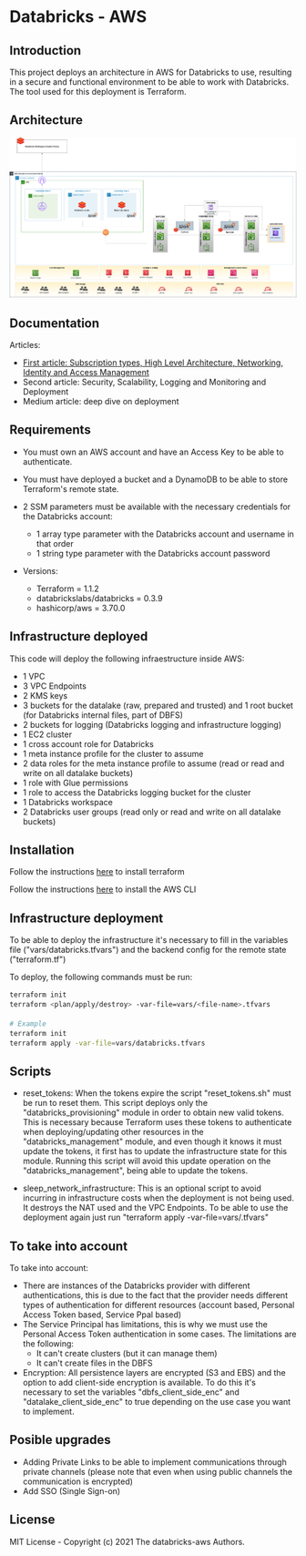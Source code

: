 # Databricks - AWS


## Introduction

This project deploys an architecture in AWS for Databricks to use, resulting in a secure and functional environment to be able to work with Databricks. The tool used for this deployment is Terraform.

## Architecture

![Alt text](images/architecture-overview.png?raw=true "Title")

## Documentation

Articles:
 - [First article: Subscription types, High Level Architecture, Networking, Identity and Access Management](https://bluetab.net/en/databricks-sobre-aws-una-perspectiva-de-arquitectura-parte-1/)
 - Second article: Security, Scalability, Logging and Monitoring and Deployment
 - Medium article: deep dive on deployment

## Requirements

- You must own an AWS account and have an Access Key to be able to authenticate.

- You must have deployed a bucket and a DynamoDB to be able to store Terraform's remote state.

- 2 SSM parameters must be available with the necessary credentials for the Databricks account:
    - 1 array type parameter with the Databricks account and username in that order
    - 1 string type parameter with the Databricks account password

- Versions:
    - Terraform = 1.1.2
    - databrickslabs/databricks = 0.3.9
    - hashicorp/aws = 3.70.0

## Infrastructure deployed

This code will deploy the following infraestructure inside AWS:
- 1 VPC
- 3 VPC Endpoints
- 2 KMS keys
- 3 buckets for the datalake (raw, prepared and trusted) and 1 root bucket (for Databricks internal files, part of DBFS)
- 2 buckets for logging (Databricks logging and infrastructure logging)
- 1 EC2 cluster
- 1 cross account role for Databricks
- 1 meta instance profile for the cluster to assume
- 2 data roles for the meta instance profile to assume (read or read and write on all datalake buckets)
- 1 role with Glue permissions
- 1 role to access the Databricks logging bucket for the cluster
- 1 Databricks workspace
- 2 Databricks user groups (read only or read and write on all datalake buckets)

## Installation

Follow the instructions [here](https://learn.hashicorp.com/tutorials/terraform/install-cli?in=terraform/aws-get-started#:~:text=popular%20package%20managers.-,%C2%BB,Install%20Terraform,-Manual%20installation) to install terraform

Follow the instructions [here](https://docs.aws.amazon.com/cli/latest/userguide/getting-started-install.html) to install the AWS CLI

## Infrastructure deployment

To be able to deploy the infrastructure it's necessary to fill in the variables file ("vars/databricks.tfvars") and the backend config for the remote state ("terraform.tf")

To deploy, the following commands must be run:

```bash
terraform init
terraform <plan/apply/destroy> -var-file=vars/<file-name>.tfvars

# Example
terraform init
terraform apply -var-file=vars/databricks.tfvars
```

## Scripts 

- reset_tokens: When the tokens expire the script "reset_tokens.sh" must be run to reset them. This script deploys only the "databricks_provisioning" module in order to obtain new valid tokens. This is necessary because Terraform uses these tokens to authenticate when deploying/updating other resources in the "databricks_management" module, and even though it knows it must update the tokens, it first has to update the infrastructure state for this module. Running this script will avoid this update operation on the "databricks_management", being able to update the tokens.

- sleep_network_infrastructure: This is an optional script to avoid incurring in infrastructure costs when the deployment is not being used. It destroys the NAT used and the VPC Endpoints. To be able to use the deployment again just run "terraform apply -var-file=vars/<file-name>.tfvars"

## To take into account

To take into account:

- There are instances of the Databricks provider with different authentications, this is due to the fact that the provider needs different types of authentication for different resources (account based, Personal Access Token based, Service Ppal based)
- The Service Principal has limitations, this is why we must use the Personal Access Token authentication in some cases. The limitations are the following:
    - It can't create clusters (but it can manage them)
    - It can't create files in the DBFS
- Encryption: All persistence layers are encrypted (S3 and EBS) and the option to add client-side encryption is available. To do this it's necessary to set the variables "dbfs_client_side_enc" and "datalake_client_side_enc" to true depending on the use case you want to implement.

## Posible upgrades

- Adding Private Links to be able to implement communications through private channels (please note that even when using public channels the communication is encrypted)
- Add SSO (Single Sign-on)

## License

MIT License - Copyright (c) 2021 The databricks-aws Authors.